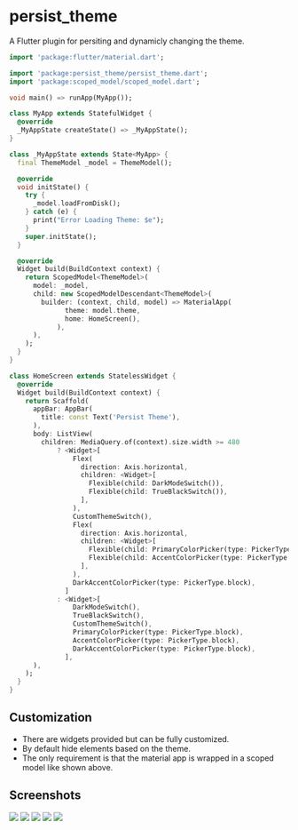 # persist_theme

A Flutter plugin for persiting and dynamicly changing the theme.

``` dart 
import 'package:flutter/material.dart';

import 'package:persist_theme/persist_theme.dart';
import 'package:scoped_model/scoped_model.dart';

void main() => runApp(MyApp());

class MyApp extends StatefulWidget {
  @override
  _MyAppState createState() => _MyAppState();
}

class _MyAppState extends State<MyApp> {
  final ThemeModel _model = ThemeModel();

  @override
  void initState() {
    try {
      _model.loadFromDisk();
    } catch (e) {
      print("Error Loading Theme: $e");
    }
    super.initState();
  }

  @override
  Widget build(BuildContext context) {
    return ScopedModel<ThemeModel>(
      model: _model,
      child: new ScopedModelDescendant<ThemeModel>(
        builder: (context, child, model) => MaterialApp(
              theme: model.theme,
              home: HomeScreen(),
            ),
      ),
    );
  }
}

class HomeScreen extends StatelessWidget {
  @override
  Widget build(BuildContext context) {
    return Scaffold(
      appBar: AppBar(
        title: const Text('Persist Theme'),
      ),
      body: ListView(
        children: MediaQuery.of(context).size.width >= 480
            ? <Widget>[
                Flex(
                  direction: Axis.horizontal,
                  children: <Widget>[
                    Flexible(child: DarkModeSwitch()),
                    Flexible(child: TrueBlackSwitch()),
                  ],
                ),
                CustomThemeSwitch(),
                Flex(
                  direction: Axis.horizontal,
                  children: <Widget>[
                    Flexible(child: PrimaryColorPicker(type: PickerType.block)),
                    Flexible(child: AccentColorPicker(type: PickerType.block)),
                  ],
                ),
                DarkAccentColorPicker(type: PickerType.block),
              ]
            : <Widget>[
                DarkModeSwitch(),
                TrueBlackSwitch(),
                CustomThemeSwitch(),
                PrimaryColorPicker(type: PickerType.block),
                AccentColorPicker(type: PickerType.block),
                DarkAccentColorPicker(type: PickerType.block),
              ],
      ),
    );
  }
}
```

## Customization

* There are widgets provided but can be fully customized.
* By default hide elements based on the theme.
* The only requirement is that the material app is wrapped in a scoped model like shown above.

## Screenshots

![](https://github.com/AppleEducate/plugins/blob/master/packages/persist_theme/screenshots/1.png)
![](https://github.com/AppleEducate/plugins/blob/master/packages/persist_theme/screenshots/2.png)
![](https://github.com/AppleEducate/plugins/blob/master/packages/persist_theme/screenshots/3.png)
![](https://github.com/AppleEducate/plugins/blob/master/packages/persist_theme/screenshots/4.png)
![](https://github.com/AppleEducate/plugins/blob/master/packages/persist_theme/screenshots/5.png)
